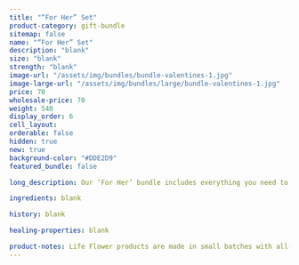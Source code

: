 ```yaml
---
title: "“For Her” Set"
product-category: gift-bundle
sitemap: false
name: "“For Her” Set"
description: "blank"
size: "blank"
strength: "blank"
image-url: "/assets/img/bundles/bundle-valentines-1.jpg"
image-large-url: "/assets/img/bundles/large/bundle-valentines-1.jpg"
price: 70
wholesale-price: 70
weight: 540
display_order: 6
cell_layout:
orderable: false
hidden: true
new: true
background-color: "#DDE2D9"
featured_bundle: false

long_description: Our ‘For Her’ bundle includes everything you need to surprise your partner (or yourself) with luxurious all natural self-care staples. Featuring the brand new Goddess cramp Relief Balm, the Unconditional Love Bomb and our aphrodisiacal, organic flower & crystal-infused Gypsy Massage Oil.

ingredients: blank

history: blank

healing-properties: blank

product-notes: Life Flower products are made in small batches with all-natural and boutique ingredients. Orders are processed and shipped in 7-10 business days.
---
```

